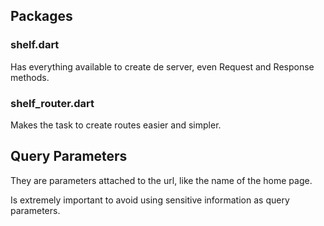 ## Packages

### shelf.dart

Has everything available to create de server, even Request and Response methods.

### shelf_router.dart

Makes the task to create routes easier and simpler.

## Query Parameters

They are parameters attached to the url, like the name of the home page.

Is extremely important to avoid using sensitive information as query parameters.